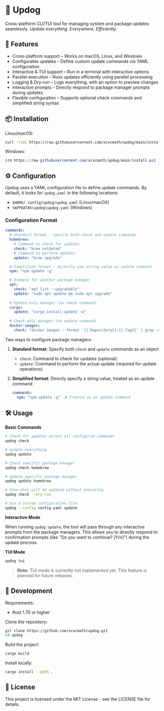 # 🌭 Updog

Cross-platform CLI/TUI tool for managing system and package updates seamlessly.
*Update everything. Everywhere. Efficiently.*

## 🚀 Features

- Cross-platform support – Works on macOS, Linux, and Windows
- Configurable updates – Define custom update commands via YAML configuration
- Interactive & TUI support – Run in a terminal with interactive options
- Parallel execution – Runs updates efficiently using parallel processing
- Logging & Dry-run – Logs everything, with an option to preview changes
- Interactive prompts – Directly respond to package manager prompts during updates
- Flexible configuration – Supports optional check commands and simplified string syntax

## 📦 Installation

Linux/macOS:
```bash
curl -fsSL https://raw.githubusercontent.com/xcxcmath/updog/main/install.sh | bash
```

Windows:
```powershell
irm https://raw.githubusercontent.com/xcxcmath/updog/main/install.ps1 | iex
```

## ⚙️ Configuration

Updog uses a YAML configuration file to define update commands. By default, it looks for `updog.yaml` in the following locations:
- `$HOME/.config/updog/updog.yaml` (Linux/macOS)
- `%APPDATA%\updog\updog.yaml` (Windows)

### Configuration Format

```yaml
commands:
  # Standard format - specify both check and update commands
  homebrew:
    # Command to check for updates
    check: "brew outdated"
    # Command to perform updates
    update: "brew upgrade"

  # Simplified format - directly use string value as update command
  npm: "npm update -g"

  # Example for another package manager
  apt:
    check: "apt list --upgradable"
    update: "sudo apt update && sudo apt upgrade"
    
  # Update-only manager (no check command)
  cargo:
    update: "cargo install-update -a"
    
  # Check-only manager (no update command)
  docker-images:
    check: "docker images --format '{{.Repository}}:{{.Tag}}' | grep -v '<none>' | xargs -I{} docker pull {} 2>&1 | grep -v 'up to date'"
```

Two ways to configure package managers:

1. **Standard format**: Specify both `check` and `update` commands as an object
   - `check`: Command to check for updates (optional)
   - `update`: Command to perform the actual update (required for update operations)

2. **Simplified format**: Directly specify a string value, treated as an update command
   ```yaml
   commands:
     npm: "npm update -g"  # Treated as an update command
   ```

## 🛠️ Usage

**Basic Commands**

```bash
# Check for updates across all configured commands
updog check

# Update everything
updog update

# Check specific package manager
updog check homebrew

# Update specific package manager
updog update homebrew

# Show what will be updated without executing
updog check --dry-run

# Use a custom configuration file
updog --config config.yaml update
```

**Interactive Mode**

When running `updog update`, the tool will pass through any interactive prompts from the package managers. This allows you to directly respond to confirmation prompts (like "Do you want to continue? [Y/n]") during the update process.

**TUI Mode**
```bash
updog tui
```
> **Note:** TUI mode is currently not implemented yet. This feature is planned for future releases.

## 🔧 Development

Requirements:
- Rust 1.70 or higher

Clone the repository:
```bash
git clone https://github.com/xcxcmath/updog.git
cd updog
```

Build the project:
```bash
cargo build
```

Install locally:
```bash
cargo install --path .
```

## 📝 License

This project is licensed under the MIT License - see the LICENSE file for details.
